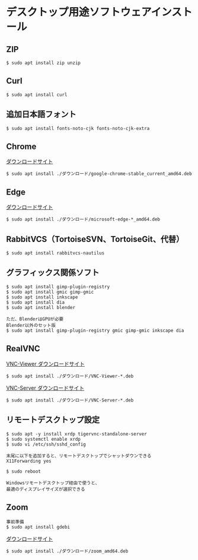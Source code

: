 # デスクトップ用途ソフトウェアインストール

## ZIP

```
$ sudo apt install zip unzip
```

## Curl

```
$ sudo apt install curl
```

## 追加日本語フォント

```
$ sudo apt install fonts-noto-cjk fonts-noto-cjk-extra
```

## Chrome

[ダウンロードサイト](https://www.google.co.jp/chrome/)

```
$ sudo apt install ./ダウンロード/google-chrome-stable_current_amd64.deb
```

## Edge

[ダウンロードサイト](https://www.microsoft.com/ja-jp/edge)


```
$ sudo apt install ./ダウンロード/microsoft-edge-*_amd64.deb
```

## RabbitVCS（TortoiseSVN、TortoiseGit、代替）

```
$ sudo apt install rabbitvcs-nautilus
```

## グラフィックス関係ソフト

```
$ sudo apt install gimp-plugin-registry
$ sudo apt install gmic gimp-gmic
$ sudo apt install inkscape
$ sudo apt install dia
$ sudo apt install blender

ただ、BlenderはGPUが必要
Blender以外のセット版
$ sudo apt install gimp-plugin-registry gmic gimp-gmic inkscape dia
```

## RealVNC

[VNC-Viewer ダウンロードサイト](https://www.realvnc.com/en/connect/download/viewer/linux/)

```
$ sudo apt install ./ダウンロード/VNC-Viewer-*.deb
```

[VNC-Server ダウンロードサイト](https://www.realvnc.com/en/connect/download/vnc/)

```
$ sudo apt install ./ダウンロード/VNC-Server-*.deb
```

## リモートデスクトップ設定

```
$ sudo apt -y install xrdp tigervnc-standalone-server
$ sudo systemctl enable xrdp
$ sudo vi /etc/ssh/sshd_config

末尾に以下を追加すると、リモートデスクトップでシャットダウンできる
X11Forwarding yes

$ sudo reboot

Windowsリモートデスクトップ経由で使うと、
最適のディスプレイサイズが選択できる
```

## Zoom

```
事前準備
$ sudo apt install gdebi
```

[ダウンロードサイト](https://zoom.us/download?os=linux)

```
$ sudo apt install ./ダウンロード/zoom_amd64.deb
```